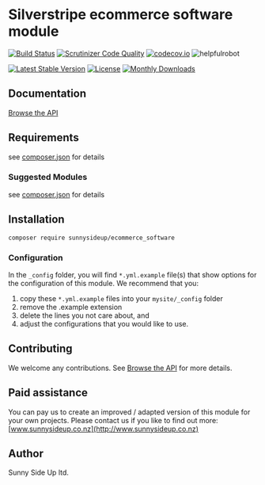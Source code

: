 # Silverstripe ecommerce software module
[![Build Status](https://travis-ci.org/sunnysideup/silverstripe-ecommerce_software.svg?branch=master)](https://travis-ci.org/sunnysideup/silverstripe-ecommerce_software)
[![Scrutinizer Code Quality](https://scrutinizer-ci.com/g/sunnysideup/silverstripe-ecommerce_software/badges/quality-score.png?b=master)](https://scrutinizer-ci.com/g/sunnysideup/silverstripe-ecommerce_software/?branch=master)
[![codecov.io](https://codecov.io/github/sunnysideup/silverstripe-ecommerce_software/coverage.svg?branch=master)](https://codecov.io/github/sunnysideup/silverstripe-ecommerce_software?branch=master)
![helpfulrobot](https://helpfulrobot.io/sunnysideup/ecommerce_software/badge)

[![Latest Stable Version](https://poser.pugx.org/sunnysideup/ecommerce_software/version)](https://packagist.org/packages/sunnysideup/ecommerce_software)
[![License](https://poser.pugx.org/sunnysideup/ecommerce_software/license)](https://packagist.org/packages/sunnysideup/ecommerce_software)
[![Monthly Downloads](https://poser.pugx.org/sunnysideup/ecommerce_software/d/monthly)](https://packagist.org/packages/sunnysideup/ecommerce_software)


## Documentation




[Browse the API](docs/en/index.xhtml)

## Requirements



see [composer.json](composer.json) for details

### Suggested Modules



see [composer.json](composer.json) for details


## Installation


```
composer require sunnysideup/ecommerce_software
```

### Configuration



In the `_config` folder, you will find `*.yml.example` file(s) that show options for
the configuration of this module. We recommend that you:

  1. copy these `*.yml.example` files into your
`mysite/_config` folder
  2. remove the .example extension
  3. delete the lines you not care about, and
  4. adjust the configurations that you would like to use.


## Contributing



We welcome any contributions. See [Browse the API](CONTRIBUTING.md) for more details.

## Paid assistance



You can pay us to create an improved / adapted version of this module for your own projects.  Please contact us if you like to find out more: [www.sunnysideup.co.nz](http://www.sunnysideup.co.nz)

## Author



Sunny Side Up ltd.
